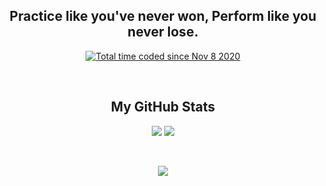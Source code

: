 <h2 align='center'>Practice like you've never won, Perform like you never lose.</h3>

<!-- Add in a cool image here  -->

<p align="center">
 <a href="https://wakatime.com/@0810df92-47c7-4e75-8fa7-dc9bf23b12b5"><img src="https://wakatime.com/badge/user/0810df92-47c7-4e75-8fa7-dc9bf23b12b5.svg" alt="Total time coded since Nov 8 2020" /></a>
</p>

<!-- Contact me page
<h2 align="center">Contact Me</h2>
<p align="center">
<a href="mailto: o.gray@ldnfam.com">
 <img src="https://img.shields.io/badge/-Oli Gray-c14438?style=flat-square&logo=Gmail&logoColor=white&link=mailto:o.gray@ldnfam.com"/>
</a>
 <a href="https://twitter.com/OGKermit_">
 <img src="https://img.shields.io/badge/-OGKermit_-blue?style=flat-square&logo=twitter&logoColor=white&link=https://twitter.com/OGKermit_"/>
</a>
</p>
-->

<br>

<h2 align="center">My GitHub Stats</h2>
<!-- Contact me page
<p align="center">
  <img src = "http://github-readme-streak-stats.herokuapp.com?user=KermitTheFr0g&theme=radical&hide_border=true&date_format=M%20j%5B%2C%20Y%5D">  
</p>
-->

<p align = "center">
  <img  src = "https://github-readme-stats.vercel.app/api?username=KermitTheFr0g&show_icons=true&theme=radical&line_height=27&hide_border=true">
  <img src = "https://github-readme-stats.vercel.app/api/top-langs/?username=KermitTheFr0g&hide=html,css,java,shaderlab,kotlin,hlsl&theme=radical&hide_border=true">
</p>

<br>

<p align = "center">
 <img src="https://activity-graph.herokuapp.com/graph?username=KermitTheFr0g&theme=redical&hide_border=true">
</p>
<!--
<hr>

<p align="center">Life like a toaster, they only care when the bread pop out</p>
-->

